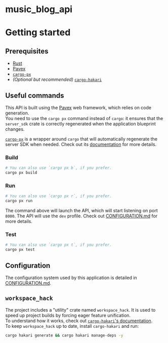 # music_blog_api

# Getting started

## Prerequisites

- [Rust](https://www.rust-lang.org/tools/install)
- [Pavex]
- [`cargo-px`]
- _(Optional but recommended)_ [`cargo-hakari`](https://docs.rs/cargo-hakari/0.9.29/cargo_hakari/index.html#installation)

## Useful commands

This API is built using the [Pavex] web framework, which relies on code generation.\
You need to use the `cargo px` command instead of `cargo`: it ensures that the
`server_sdk` crate is correctly regenerated when the application blueprint changes.

[`cargo-px`] is a wrapper around `cargo` that will automatically regenerate the
server SDK when needed.
Check out its [documentation](https://github.com/LukeMathWalker/cargo-px)
for more details.

### Build

```bash
# You can also use `cargo px b`, if you prefer.
cargo px build
```

### Run

```bash
# You can also use `cargo px r`, if you prefer.
cargo px run
```

The command above will launch the API, which will start listening on
port `8000`.
The API will use the `dev` profile. Check out [CONFIGURATION.md] for more details.

### Test

```bash
# You can also use `cargo px t`, if you prefer.
cargo px test
```

## Configuration

The configuration system used by this application is detailed in [CONFIGURATION.md].

## `workspace_hack`

The project includes a "utility" crate named `workspace_hack`. It is used
to speed up project builds by forcing eager feature unification.\
To understand how it works, check out [`cargo-hakari`'s documentation](https://docs.rs/cargo-hakari/0.9.29/cargo_hakari/about/index.html).\
To keep `workspace_hack` up to date, install `cargo-hakari` and run:

```bash
cargo hakari generate && cargo hakari manage-deps -y
```

[Pavex]: https://pavex.dev
[`cargo-px`]: https://lukemathwalker.github.io/cargo-px/
[CONFIGURATION.md]: CONFIGURATION.md
